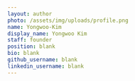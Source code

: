 ```yaml
---
layout: author
photo: /assets/img/uploads/profile.png
name: Yongwoo-Kim
display_name: Yongwoo Kim
staff: founder
position: blank
bio: blank
github_username: blank
linkedin_username: blank
---
```


